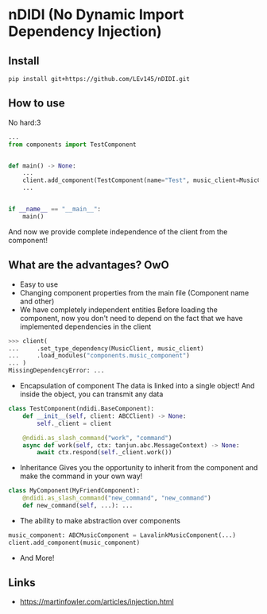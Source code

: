# nDIDI (No Dynamic Import Dependency Injection)

## Install

```
pip install git+https://github.com/LEv145/nDIDI.git
```

## How to use

No hard:3
```py
...
from components import TestComponent


def main() -> None:
    ...
    client.add_component(TestComponent(name="Test", music_client=MusicClient()))
    ...


if __name__ == "__main__":
    main()
```
And now we provide complete independence of the client from the component!

## What are the advantages? OwO

* Easy to use
* Changing component properties from the main file (Component name and other)
* We have completely independent entities
Before loading the component, now you don't need to depend on the fact that we have implemented dependencies in the client
```py
>>> client(
...     .set_type_dependency(MusicClient, music_client)
...     .load_modules("components.music_component")
... )
MissingDependencyError: ... 
```

* Encapsulation of component 
The data is linked into a single object!
And inside the object, you can transmit any data

```py
class TestComponent(ndidi.BaseComponent):
    def __init__(self, client: ABCClient) -> None:
        self._client = client

    @ndidi.as_slash_command("work", "command")
    async def work(self, ctx: tanjun.abc.MessageContext) -> None:
        await ctx.respond(self._client.work())
```

* Inheritance
Gives you the opportunity to inherit from the component and make the command in your own way!
```py
class MyComponent(MyFriendComponent):
    @ndidi.as_slash_command("new_command", "new_command")
    def new_command(self, ...): ...
```

* The ability to make abstraction over components
```py
music_component: ABCMusicComponent = LavalinkMusicComponent(...)
client.add_component(music_component)
```

* And More!

## Links

* https://martinfowler.com/articles/injection.html
